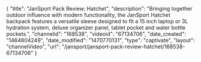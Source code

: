 {
    "title": "JanSport Pack Review: Hatchet",
    "description": "Bringing together outdoor influence with modern functionality, the JanSport Hatchet backpack features a versatile sleeve designed to fit a 15 inch laptop or 3L hydration system, deluxe organizer panel, tablet pocket and water bottle pockets.",
    "channelid": "168538",
    "videoid": "67134706",
    "date_created": "1464804249",
    "date_modified": "1470770131",
    "type": "captivate",
    "layout": "channelVideo",
    "url": "\/jansport\/jansport-pack-review-hatchet\/168538-67134706"
}